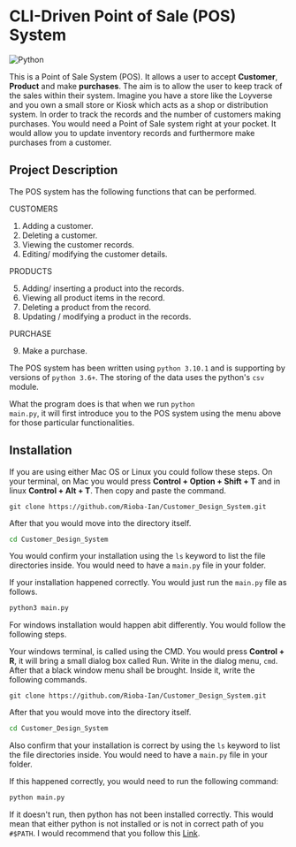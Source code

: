 # CLI-Driven Point of Sale (POS) System 
![Python](https://img.shields.io/badge/-Python-black?logo=Python&style=social)

This is a Point of Sale System (POS). It allows a user to accept **Customer**, **Product** and make **purchases**. The aim is to allow the user to keep track of the sales within their system. Imagine you have a store like the Loyverse and you own a small store or Kiosk which acts as a shop or distribution system. In order to track the records and the number of customers making purchases. You would need a Point of Sale system right at your pocket. It would allow you to update inventory records and furthermore make purchases from a customer. 

## Project Description

The POS system has the following functions that can be performed. 

CUSTOMERS 
1. Adding a customer.
2. Deleting a customer. 
3. Viewing the customer records. 
4. Editing/ modifying the customer details. 

PRODUCTS

5. Adding/ inserting a product into the records.
6. Viewing all product items in the record.
7. Deleting a product from the record. 
8. Updating / modifying a product in the records.

PURCHASE

9. Make a purchase. 

The POS system has been written using <code>python 3.10.1</code> and is supporting by versions of <code>python 3.6+</code>. The storing of the data uses the python's <code>csv</code> module.

What the program does is that when we run <code>python main.py</code>, it will first introduce you to the POS system using the menu above for those particular functionalities. 

## Installation
If you are using either Mac OS or Linux you could follow these steps. On your terminal, on Mac you would press **Control + Option + Shift + T** and in linux **Control + Alt + T**. Then copy and paste the command.
```git
git clone https://github.com/Rioba-Ian/Customer_Design_System.git
```
After that you would move into the directory itself. 
```bash
cd Customer_Design_System
```
You would confirm your installation using the <code>ls</code> keyword to list the file directories inside. You would need to have a <code>main.py</code> file in your folder. 

If your installation happened correctly. You would just run the <code>main.py</code> file as follows.
```python
python3 main.py
```
For windows installation would happen abit differently. You would follow the following steps. 

Your windows terminal, is called using the CMD. You would press **Control + R**, it will bring a small dialog box called Run. Write in the dialog menu, <code>cmd</code>. After that a black window menu shall be brought. Inside it, write the following commands. 
```git
git clone https://github.com/Rioba-Ian/Customer_Design_System.git
```
After that you would move into the directory itself. 
```bash
cd Customer_Design_System
```
Also confirm that your installation is correct by using the <code>ls</code> keyword to list the file directories inside. You would need to have a <code>main.py</code> file in your folder.

If this happened correctly, you would need to run the following command:
```python
python main.py
```
If it doesn't run, then python has not been installed correctly. This would mean that either python is not installed or is not in correct path of you <code>#$PATH</code>. I would recommend that you follow this [Link](https://phoenixnap.com/kb/how-to-install-python-3-windows). 


